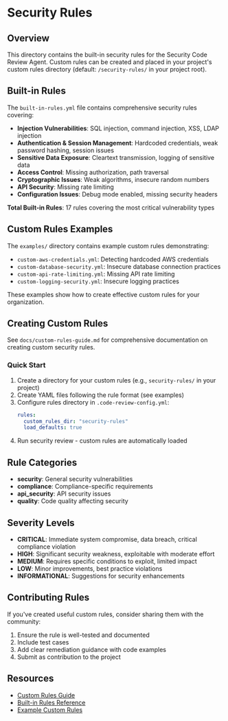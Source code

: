 # Security Rules

## Overview

This directory contains the built-in security rules for the Security Code Review Agent. Custom rules can be created and placed in your project's custom rules directory (default: `/security-rules/` in your project root).

## Built-in Rules

The `built-in-rules.yml` file contains comprehensive security rules covering:

- **Injection Vulnerabilities**: SQL injection, command injection, XSS, LDAP injection
- **Authentication & Session Management**: Hardcoded credentials, weak password hashing, session issues
- **Sensitive Data Exposure**: Cleartext transmission, logging of sensitive data
- **Access Control**: Missing authorization, path traversal
- **Cryptographic Issues**: Weak algorithms, insecure random numbers
- **API Security**: Missing rate limiting
- **Configuration Issues**: Debug mode enabled, missing security headers

**Total Built-in Rules**: 17 rules covering the most critical vulnerability types

## Custom Rules Examples

The `examples/` directory contains example custom rules demonstrating:

- `custom-aws-credentials.yml`: Detecting hardcoded AWS credentials
- `custom-database-security.yml`: Insecure database connection practices
- `custom-api-rate-limiting.yml`: Missing API rate limiting
- `custom-logging-security.yml`: Insecure logging practices

These examples show how to create effective custom rules for your organization.

## Creating Custom Rules

See `docs/custom-rules-guide.md` for comprehensive documentation on creating custom security rules.

### Quick Start

1. Create a directory for your custom rules (e.g., `security-rules/` in your project)
2. Create YAML files following the rule format (see examples)
3. Configure rules directory in `.code-review-config.yml`:
   ```yaml
   rules:
     custom_rules_dir: "security-rules"
     load_defaults: true
   ```
4. Run security review - custom rules are automatically loaded

## Rule Categories

- **security**: General security vulnerabilities
- **compliance**: Compliance-specific requirements
- **api_security**: API security issues
- **quality**: Code quality affecting security

## Severity Levels

- **CRITICAL**: Immediate system compromise, data breach, critical compliance violation
- **HIGH**: Significant security weakness, exploitable with moderate effort
- **MEDIUM**: Requires specific conditions to exploit, limited impact
- **LOW**: Minor improvements, best practice violations
- **INFORMATIONAL**: Suggestions for security enhancements

## Contributing Rules

If you've created useful custom rules, consider sharing them with the community:

1. Ensure the rule is well-tested and documented
2. Include test cases
3. Add clear remediation guidance with code examples
4. Submit as contribution to the project

## Resources

- [Custom Rules Guide](../docs/custom-rules-guide.md)
- [Built-in Rules Reference](built-in-rules.yml)
- [Example Custom Rules](examples/)
